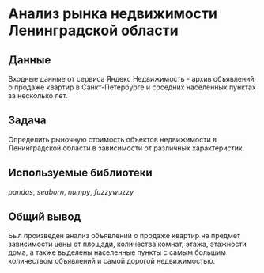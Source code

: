 # Анализ рынка недвижимости Ленинградской области


## Данные

Входные данные от сервиса Яндекс Недвижимость - архив объявлений о продаже квартир в Санкт-Петербурге и соседних населённых пунктах за несколько лет.

## Задача

Определить рыночную стоимость объектов недвижимости в Ленинградской области в зависимости от различных характеристик.

## Используемые библиотеки
*pandas*, *seaborn*, *numpy*, *fuzzywuzzy*

## Общий вывод

Был произведен анализ объявлений о продаже квартир на предмет зависимости цены от площади, количества комнат, этажа, этажности дома, а также выделены населенные пункты с самым большим количеством объявлений и самой дорогой недвижимостью.
